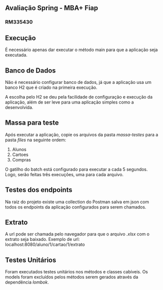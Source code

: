 ## Avaliação Spring - MBA+ Fiap
### RM335430

## Execução
É necessário apenas dar executar o método main para que a aplicação seja executada.

## Banco de Dados
Não é necessário configurar banco de dados, já que a aplicação usa um banco H2 que é criado na primeira execução.

A escolha pelo H2 se deu pela facilidade de configuração e execução da aplicação, além de ser leve para uma aplicação simples como a desenvolvida.

## Massa para teste
Após executar a aplicação, copie os arquivos da pasta _massa-testes_ para a pasta _files_ na seguinte ordem:
1. Alunos
2. Cartoes
3. Compras

O gatilho do batch está configurado para executar a cada 5 segundos. Logo, serão feitas três execuções, uma para cada arquivo.

## Testes dos endpoints
Na raiz do projeto existe uma collection do Postman salva em json com todos os endpoints da aplicação configurados para serem chamados.

## Extrato
A url pode ser chamada pelo navegador para que o arquivo _.xlsx_ com o extrato seja baixado.
Exemplo de url: localhost:8080/aluno/1/cartao/1/extrato

## Testes Unitários
Foram executados testes unitários nos métodos e classes cabíveis. Os models foram excluídos pelos métodos serem gerados através da dependência _lombok_.